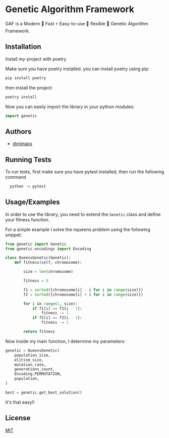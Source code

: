 
# Genetic Algorithm Framework

GAF is a Modern 🤖 Fast ⚡ Easy-to-use 🧀 flexible 🥳 Genetic Algorithm Framework.

## Installation

Install my-project with poetry

Make sure you have poetry installed. you can install poetry using pip:
```bash
pip install poetry
```

then install the project:

```bash
poetry install
```

Now you can easily import the library in your python modules:

```python
import genetic
```
## Authors

- [@nimaps](https://www.github.com/nimaps)


## Running Tests

To run tests, first make sure you have pytest installed, then run the following command

```bash
  python -m pytest
```


## Usage/Examples

In order to use the library, you need to extend the `Genetic` class and define your fitness function.

For a simple example I solve the nqueens problem using the following snippet:
```python
from genetic import Genetic
from genetic.encodings import Encoding

class QueensGenetic(Genetic):
    def fitness(self, chromosome):

        size = len(chromosome)

        fitness = 0

        f1 = sorted([chromosome[i] - i for i in range(size)])
        f2 = sorted([chromosome[i] + i for i in range(size)])

        for i in range(1, size):
            if f1[i] == f1[i - 1]:
                fitness -= 1
            if f2[i] == f2[i - 1]:
                fitness -= 1

        return fitness

```

Now inside my main function, I determine my parameters:

```python
genetic = QueensGenetic(
    population_size,
    elitism_size,
    mutation_rate,
    generations_count,
    Encoding.PERMUTATION,
    population,
)

best = genetic.get_best_solution()
```
It's that easy!!
## License

[MIT](https://choosealicense.com/licenses/mit/)
